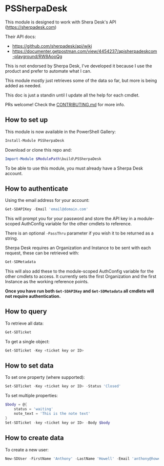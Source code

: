 # PSSherpaDesk

This module is designed to work with Shera Desk's API (https://sherpadesk.com)

Their API docs:

 - https://github.com/sherpadesk/api/wiki
 - https://documenter.getpostman.com/view/4454237/apisherpadeskcom-playground/RW8AooQg

This is not endorsed by Sherpa Desk, I've developed it because I use the product and prefer to automate what I can.

This module mostly just retrieves some of the data so far, but more is being added as needed.

This doc is just a standin until I update all the help for each cmdlet.

PRs welcome! Check the [CONTRIBUTING.md](https://github.com/HowellIT/PSSherpaDesk/blob/master/.github/CONTRIBUTING.md) for more info.

## How to set up

This module is now available in the PowerShell Gallery:

```PowerShell
Install-Module PSSherpaDesk
```

Download or clone this repo and:

```PowerShell
Import-Module $ModulePath\build\PSSherpaDesk
```
To be able to use this module, you must already have a Sherpa Desk account.

## How to authenticate

Using the email address for your account:

```PowerShell
Get-SDAPIKey -Email 'email@domain.com'
```

This will prompt you for your password and store the API key in a module-scoped AuthConfig variable for the other cmdlets to reference.

There is an optional ```-PassThru``` parameter if you wish it to be returned as a string.

Sherpa Desk requires an Organization and Instance to be sent with each request, these can be retrieved with:

```PowerShell
Get-SDMetadata
```

This will also add these to the module-scoped AuthConfig variable for the other cmdlets to access. It currently sets the first Organization and the first Instance as the working reference points.

**Once you have run both ```Get-SDAPIKey``` and ```Get-SDMetadata``` all cmdlets will not require authentication.**

## How to query

To retrieve all data:

```PowerShell
Get-SDTicket
```

To get a single object:

```PowerShell
Get-SDTicket -Key <ticket key or ID>
```

## How to set data

To set one property (where supported):

```PowerShell
Set-SDTicket -Key <ticket key or ID> -Status 'Closed'
```

To set multiple properties:

```PowerShell
$body = @{
    status = 'waiting'
    note_text = 'This is the note text'
}
Set-SDTicket -key <ticket key or ID> -Body $body
```

## How to create data

To create a new user:

```PowerShell
New-SDUser -FirstName 'Anthony' -LastName 'Howell' -Email 'anthony@howell-it.com'
```
